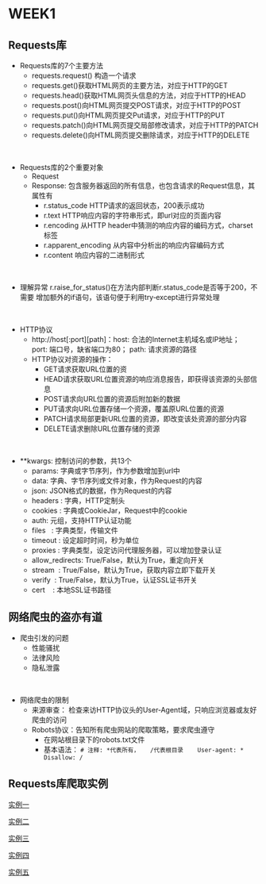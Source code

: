 # WEEK1
## Requests库
* Requests库的7个主要方法
   * requests.request() 构造一个请求
   * requests.get()获取HTML网页的主要方法，对应于HTTP的GET
   * requests.head()获取HTML网页头信息的方法，对应于HTTP的HEAD
   * requests.post()向HTML网页提交POST请求，对应于HTTP的POST
   * requests.put()向HTML网页提交Put请求，对应于HTTP的PUT
   * requests.patch()向HTML网页提交局部修改请求，对应于HTTP的PATCH
   * requests.delete()向HTML网页提交删除请求，对应于HTTP的DELETE
   
&nbsp;

* Requests库的2个重要对象
   * Request
   * Response: 包含服务器返回的所有信息，也包含请求的Request信息，其属性有
      * r.status_code HTTP请求的返回状态，200表示成功
      * r.text HTTP响应内容的字符串形式，即url对应的页面内容
      * r.encoding 从HTTP header中猜测的响应内容的编码方式，charset标签
      * r.apparent_encoding 从内容中分析出的响应内容编码方式
      * r.content 响应内容的二进制形式  

&nbsp;

* 理解异常 r.raise_for_status()在方法内部判断r.status_code是否等于200，不需要 增加额外的if语句，该语句便于利用try‐except进行异常处理

&nbsp;

* HTTP协议
   * http://host[:port][path]：host: 合法的Internet主机域名或IP地址； port: 端口号，缺省端口为80； path: 请求资源的路径
   * HTTP协议对资源的操作：  
      * GET请求获取URL位置的资
      *  HEAD请求获取URL位置资源的响应消息报告，即获得该资源的头部信息
      *  POST请求向URL位置的资源后附加新的数据
      *  PUT请求向URL位置存储一个资源，覆盖原URL位置的资源 
      *  PATCH请求局部更新URL位置的资源，即改变该处资源的部分内容 
      *  DELETE请求删除URL位置存储的资源

&nbsp;

* **kwargs: 控制访问的参数，共13个
   * params: 字典或字节序列，作为参数增加到url中
   * data: 字典、字节序列或文件对象，作为Request的内容
   * json: JSON格式的数据，作为Request的内容
   * headers : 字典，HTTP定制头
   * cookies : 字典或CookieJar，Request中的cookie 
   * auth: 元组，支持HTTP认证功能
   * files   : 字典类型，传输文件
   * timeout : 设定超时时间，秒为单位
   * proxies : 字典类型，设定访问代理服务器，可以增加登录认证
   * allow_redirects: True/False，默认为True，重定向开关 
   * stream  : True/False，默认为True，获取内容立即下载开关 
   * verify  : True/False，默认为True，认证SSL证书开关
   * cert    : 本地SSL证书路径


## 网络爬虫的盗亦有道
* 爬虫引发的问题
   * 性能骚扰 
   * 法律风险 
   * 隐私泄露
   
&nbsp;

* 网络爬虫的限制
   * 来源审查： 检查来访HTTP协议头的User‐Agent域，只响应浏览器或友好爬虫的访问
   * Robots协议：告知所有爬虫网站的爬取策略，要求爬虫遵守
      * 在网站根目录下的robots.txt文件 
      * 基本语法：
             ``` # 注释: *代表所有，   /代表根目录    User‐agent: *     Disallow: / ```


## Requests库爬取实例
[实例一](file://D:/Projects/PythonTest/spider1.3.1.py)

[实例二](file://D:/Projects/PythonTest/spider1.3.2.py)

[实例三](file://D:/Projects/PythonTest/spider1.3.3.py)

[实例四](file://D:/Projects/PythonTest/spider1.3.4.py)

[实例五](file://D:/Projects/PythonTest/spider1.3.5.py)